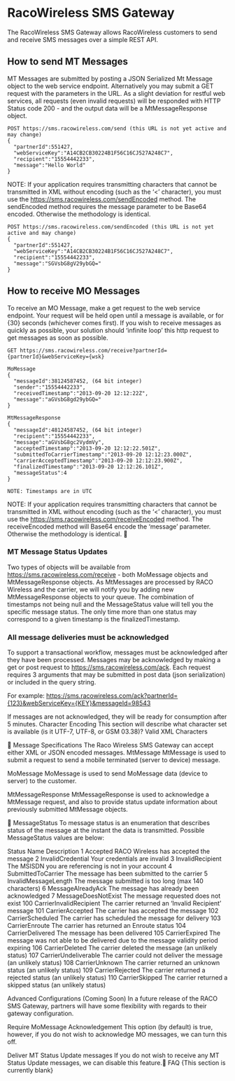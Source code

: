 # RacoWireless SMS Gateway

The RacoWireless SMS Gateway allows RacoWireless customers to send and receive SMS messages over a simple REST API.


## How to send MT Messages
MT Messages are submitted by posting a JSON Serialized Mt Message object to the web service endpoint.  Alternatively you may submit a GET request with the parameters in the URL.  As a slight deviation for restful web services, all requests (even invalid requests) will be responded with HTTP Status code 200 - and the output data will be a MtMessageResponse object.

```
POST https://sms.racowireless.com/send (this URL is not yet active and may change)
{
  "partnerId":551427,
  "webServiceKey":"A14CB2CB30224B1F56C16CJ527A248C7",
  "recipient":"15554442233",
  "message":"Hello World"
}
```

NOTE: If your application requires transmitting characters that cannot be transmitted in XML without encoding (such as the ‘<’ character), you must use the https://sms.racowireless.com/sendEncoded method.  The sendEncoded method requires the message parameter to be Base64 encoded.  Otherwise the methodology is identical.

```
POST https://sms.racowireless.com/sendEncoded (this URL is not yet active and may change)
{
  "partnerId":551427,
  "webServiceKey":"A14CB2CB30224B1F56C16CJ527A248C7",
  "recipient":"15554442233",
  "message":"SGVsbG8gV29ybGQ="
}
```

## How to receive MO Messages
To receive an MO Message, make a get request to the web service endpoint.  Your request will be held open until a message is available, or for {30} seconds (whichever comes first).  If you wish to receive messages as quickly as possible, your solution should ‘infinite loop’ this http request to get messages as soon as possible.

```
GET https://sms.racowireless.com/receive?partnerId={partnerId}&webServiceKey={wsk}

MoMessage
{
  "messageId":38124587452, (64 bit integer)
  "sender":"15554442233",
  "receivedTimestamp":"2013-09-20 12:12:22Z",
  "message":"aGVsbG8gd29ybGQ="
}

MtMessageResponse
{
  "messageId":48124587452, (64 bit integer)
  "recipient":"15554442233",
  "message":"aGVsbG8gc2VydmVy",
  "acceptedTimestamp":"2013-09-20 12:12:22.501Z",
  "submittedToCarrierTimestamp":"2013-09-20 12:12:23.000Z",
  "carrierAcceptedTimestamp":"2013-09-20 12:12:23.900Z",
  "finalizedTimestamp":"2013-09-20 12:12:26.101Z",
  "messageStatus":4
}

NOTE: Timestamps are in UTC
```

NOTE: If your application requires transmitting characters that cannot be transmitted in XML without encoding (such as the ‘<’ character), you must use the https://sms.racowireless.com/receiveEncoded method.  The receiveEncoded method will Base64 encode the ‘message’ parameter.  Otherwise the methodology is identical.

### MT Message Status Updates
Two types of objects will be available from https://sms.racowireless.com/receive - both MoMessage objects and MtMessageResponse objects.  As MtMessages are processed by RACO Wireless and the carrier, we will notify you by adding new MtMessageResponse objects to your queue.  The combination of timestamps not being null and the MessageStatus value will tell you the specific message status.  The only time more than one status may correspond to a given timestamp is the finalizedTimestamp.

### All message deliveries must be acknowledged
To support a transactional workflow, messages must be acknowledged after they have been processed.  Messages may be acknowledged by making a get or post request to https://sms.racowireless.com/ack.  Each request requires 3 arguments that may be submitted in post data (json serialization) or included in the query string.

For example:
https://sms.racowireless.com/ack?partnerId={123}&webServiceKey={KEY}&messageId=98543

If messages are not acknowledged, they will be ready for consumption after 5 minutes.
Character Encoding
This section will describe what character set is available (is it UTF-7, UTF-8, or GSM 03.38)?
Valid XML Characters


Message Specifications
The Raco Wireless SMS Gateway can accept either XML or JSON encoded messages.
MtMessage
MtMessage is used to submit a request to send a mobile terminated (server to device) message.

MoMessage
MoMessage is used to send MoMessage data (device to server) to the customer.


MtMessageResponse
MtMessageResponse is used to acknowledge a MtMessage request, and also to provide status update information about previously submitted MtMessage objects.





MessageStatus
To message status is an enumeration that describes status of the message at the instant the data is transmitted.  Possible MessageStatus values are below:


Status
Name
Description
1
Accepted
RACO Wireless has accepted the message
2
InvalidCredential
Your credentials are invalid
3
InvalidRecipient
The MSISDN you are referencing is not in your account
4
SubmittedToCarrier
The message has been submitted to the carrier
5
InvalidMessageLength
The message submitted is too long (max 140 characters)
6
MessageAlreadyAck
The message has already been acknowledged
7
MessageDoesNotExist
The message requested does not exist
100
CarrierInvalidRecipient
The carrier returned an ‘Invalid Recipient’ message
101
CarrierAccepted
The carrier has accepted the message
102
CarrierScheduled
The carrier has scheduled the message for delivery
103
CarrierEnroute
The carrier has returned an Enroute status
104
CarrierDelivered
The message has been delivered
105
CarrierExpired
The message was not able to be delivered due to the message validity period expiring
106
CarrierDeleted
The carrier deleted the message (an unlikely status)
107
CarrierUndeliverable
The carrier could not deliver the message (an unlikely status)
108
CarrierUnknown
The carrier returned an unknown status (an unlikely status)
109
CarrierRejected
The carrier returned a rejected status (an unlikely status)
110
CarrierSkipped
The carrier returned a skipped status (an unlikely status)




Advanced Configurations (Coming Soon)
In a future release of the RACO SMS Gateway, partners will have some flexibility with regards to their gateway configuration.

Require MoMessage Acknowledgement
This option (by default) is true, however, if you do not wish to acknowledge MO messages, we can turn this off.

Deliver MT Status Update messages
If you do not wish to receive any MT Status Update messages, we can disable this feature.
FAQ
{This section is currently blank}
